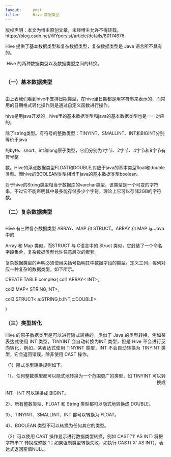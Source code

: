 ```yaml
---
layout:     post
title:      Hive 数据类型
---
```

<div id="article_content" class="article_content clearfix csdn-tracking-statistics" data-pid="blog" data-mod="popu_307" data-dsm="post">
								<div class="article-copyright">
					版权声明：本文为博主原创文章，未经博主允许不得转载。					https://blog.csdn.net/WYpersist/article/details/80174676				</div>
								            <link rel="stylesheet" href="https://csdnimg.cn/release/phoenix/template/css/ck_htmledit_views-f76675cdea.css">
						<div class="htmledit_views" id="content_views">
                <div><p>Hive 提供了基本数据类型和复杂数据类型，复杂数据类型是 Java <span style="font-family:'宋体';">语言所不具有的。</span></p><p> Hive <span style="font-family:'宋体';">的两种数据类型以及数据类型之间的转换。</span></p><p><span style="font-family:'宋体';"><img src="https://img-blog.csdn.net/20180408052005455?watermark/2/text/aHR0cHM6Ly9ibG9nLmNzZG4ubmV0L1dZcGVyc2lzdA==/font/5a6L5L2T/fontsize/400/fill/I0JBQkFCMA==/dissolve/70" alt=""></span></p><h3>（一）<span style="font-family:'宋体';">基本数据类型</span><a></a></h3><div><strong><img src="https://img-blog.csdn.net/20180408052021222?watermark/2/text/aHR0cHM6Ly9ibG9nLmNzZG4ubmV0L1dZcGVyc2lzdA==/font/5a6L5L2T/fontsize/400/fill/I0JBQkFCMA==/dissolve/70" alt=""><br></strong></div><p>由上表我们看到hive不支持日期类型，在hive里日期都是用字符串来表示的，而常用的日期格式转化操作则是通过自定义函数进行操作。</p><p>hive是用java开发的，hive里的基本数据类型和java的基本数据类型也是一一对应的，</p><p>除了string类型。有符号的整数类型：TINYINT、SMALLINT、INT和BIGINT分别等价于java</p><p>的byte、short、int和long原子类型，它们分别为1字节、2字节、4字节和8字节有符号整</p><p>数。Hive的浮点数据类型FLOAT和DOUBLE,对应于java的基本类型float和double类型。而hive的BOOLEAN类型相当于java的基本数据类型boolean。</p><p>对于hive的String类型相当于数据库的varchar类型，该类型是一个可变的字符串，不过它不能声明其中最多能存储多少个字符，理论上它可以存储2GB的字符数。</p><h3>（二）<span style="font-family:'宋体';">复杂数据类型</span></h3><div><strong><span style="font-family:'宋体';"><img src="https://img-blog.csdn.net/20180408052050411?watermark/2/text/aHR0cHM6Ly9ibG9nLmNzZG4ubmV0L1dZcGVyc2lzdA==/font/5a6L5L2T/fontsize/400/fill/I0JBQkFCMA==/dissolve/70" alt="" style="margin-bottom:0px;"><br></span></strong></div><p>Hive 有三种复杂数据类型 ARRAY、MAP 和 STRUCT。ARRAY 和 MAP 与 Java 中的</p><p>Array 和 Map 类似，而STRUCT 与 C语言中的 Struct 类似，它封装了一个命名字段集合，复杂数据类型允许任意层次的嵌套。</p></div><div><p align="justify">复杂数据类型的声明必须使用尖括号指明其中数据字段的类型。定义三列，每列对应一种复杂的数据类型，如下所示。</p><p>CREATE TABLE complex( col1 ARRAY&lt; INT&gt;,</p><p>col2 MAP&lt; STRING,INT&gt;,</p><p>col3 STRUCT&lt; a:STRING,b:INT,c:DOUBLE&gt;</p><p>)</p><h3><span style="font-family:'宋体';">（三）类型转化</span></h3><p align="justify">Hive 的原子数据类型是可以进行隐式转换的，类似于 Java <span style="font-family:'宋体';">的类型转换，例如某表达式使用</span> INT <span style="font-family:'宋体';">类型，</span>TINYINT <span style="font-family:'宋体';">会自动转换为</span>INT <span style="font-family:'宋体';">类型，但是</span> Hive <span style="font-family:'宋体';">不会进行反向转化，例如，某表达式使用</span> TINYINT <span style="font-family:'宋体';">类型，</span>INT <span style="font-family:'宋体';">不会自动转换为</span> TINYINT <span style="font-family:'宋体';">类型，它会返回错误，除非使用</span> CAST <span style="font-family:'宋体';">操作。</span></p><p>（1）隐式类型转换规则如下。</p><p align="right">1）、任何整数类型都可以隐式地转换为一个范围更广的类型，如 TINYINT 可以转换成</p><p>INT，INT 可以转换成 BIGINT。</p><p>2）、所有整数类型、FLOAT 和 String 类型都可以隐式地转换成 DOUBLE。</p><p>3）、TINYINT、SMALLINT、INT 都可以转换为 FLOAT。</p><p>4）、BOOLEAN 类型不可以转换为任何其它的类型。</p><p>（2<span style="font-family:'宋体';">）可以使用</span> CAST <span style="font-family:'宋体';">操作显示进行数据类型转换，例如</span> CAST('1' AS INT) <span style="font-family:'宋体';">将把字符串</span>'1' <span style="font-family:'宋体';">转换成整数</span> 1<span style="font-family:'宋体';">；如果强制类型转换失败，如执行</span> CAST('X' AS INT)，表达式返回空值NULL。</p></div>            </div>
                </div>
